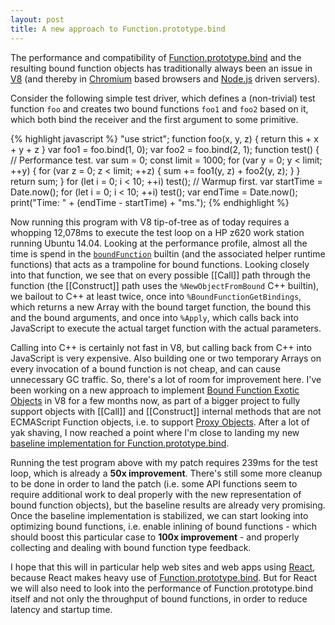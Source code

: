 ```yaml
---
layout: post
title: A new approach to Function.prototype.bind
---
```


The performance and compatibility of [Function.prototype.bind](http://tc39.github.io/ecma262/#sec-function.prototype.bind) and the resulting bound
 function objects has traditionally always been an issue in [V8](https://developers.google.com/v8) (and thereby in [Chromium](https://www.chromium.org)
 based browsers and [Node.js](https://nodejs.org) driven servers).

Consider the following simple test driver, which defines a (non-trivial) test function ``foo`` and creates two bound functions ``foo1`` and ``foo2``
based on it, which both bind the receiver and the first argument to some primitive.

{% highlight javascript %}
"use strict";
function foo(x, y, z) { return this + x + y + z }
var foo1 = foo.bind(1, 0);
var foo2 = foo.bind(2, 1);
function test() {  // Performance test.
  var sum = 0;
  const limit = 1000;
  for (var y = 0; y < limit; ++y) {
    for (var z = 0; z < limit; ++z) {
      sum += foo1(y, z) + foo2(y, z);
    }
  }
  return sum;
}
for (let i = 0; i < 10; ++i) test(); // Warmup first.
var startTime = Date.now();
for (let i = 0; i < 10; ++i) test();
var endTime = Date.now();
print("Time: " + (endTime - startTime) + "ms.");
{% endhighlight %}

Now running this program with V8 tip-of-tree as of today requires a whopping 12,078ms to execute the test loop on a HP z620 work station running
Ubuntu 14.04. Looking at the performance profile, almost all the time is spend in the
[``boundFunction``](https://github.com/v8/v8/blob/fc23b4949850e68a0877e3426c438ce0f710613d/src/js/v8natives.js#L1239) builtin (and the associated
helper runtime functions) that acts as a trampoline for bound functions. Looking closely into that function, we see that on every possible [[Call]]
path through the function (the [[Construct]] path uses the ``%NewObjectFromBound`` C++ builtin), we bailout to C++ at least twice, once into
``%BoundFunctionGetBindings``, which returns a new Array with the bound target function, the bound this and the bound arguments, and once into
``%Apply``, which calls back into JavaScript to execute the actual target function with the actual parameters.

Calling into C++ is certainly not fast in V8, but calling back from C++ into JavaScript is very expensive. Also building one or two temporary
Arrays on every invocation of a bound function is not cheap, and can cause unnecessary GC traffic. So, there's a lot of room for improvement
here. I've been working on a new approach to implement [Bound Function Exotic Objects](http://tc39.github.io/ecma262/#sec-bound-function-exotic-objects)
in V8 for a few months now, as part of a bigger project to fully support objects with [[Call]] and [[Construct]] internal methods that are not
ECMAScript Function objects, i.e. to support [Proxy Objects](http://tc39.github.io/ecma262/#sec-proxy-objects). After a lot of yak shaving,
I now reached a point where I'm close to landing my new [baseline implementation for Function.prototype.bind](https://crrev.com/1542963002).

Running the test program above with my patch requires 239ms for the test loop, which is already a **50x improvement**. There's still some
more cleanup to be done in order to land the patch (i.e. some API functions seem to require additional work to deal properly with the new
representation of bound function objects), but the baseline results are already very promising. Once the baseline implementation is stabilized,
we can start looking into optimizing bound functions, i.e. enable inlining of bound functions - which should boost this particular case to
**100x improvement** - and properly collecting and dealing with bound function type feedback.

I hope that this will in particular help web sites and web apps using [React](https://facebook.github.io/react), because React makes heavy
use of [Function.prototype.bind](http://tc39.github.io/ecma262/#sec-function.prototype.bind). But for React we will also need to look into
the performance of Function.prototype.bind itself and not only the throughput of bound functions, in order to reduce latency and startup
time.
